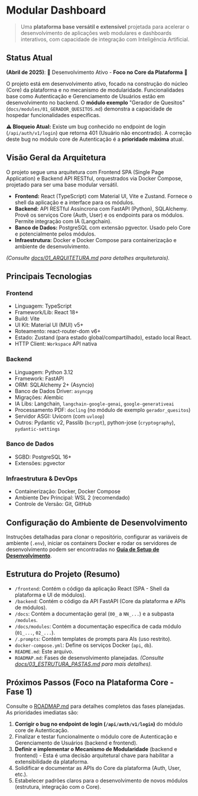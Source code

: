 # Modular Dashboard

> Uma **plataforma base versátil e extensível** projetada para acelerar o desenvolvimento de aplicações web modulares e dashboards interativos, com capacidade de integração com Inteligência Artificial.

## Status Atual

**(Abril de 2025)**: 🚧 Desenvolvimento Ativo - **Foco no Core da Plataforma** 🚧

O projeto está em desenvolvimento ativo, focado na construção do núcleo (Core) da plataforma e no mecanismo de modularidade. Funcionalidades base como Autenticação e Gerenciamento de Usuários estão em desenvolvimento no backend. O **módulo exemplo** "Gerador de Quesitos" (`docs/modules/01_GERADOR_QUESITOS.md`) demonstra a capacidade de hospedar funcionalidades específicas.

**⚠️ Bloqueio Atual:** Existe um bug conhecido no endpoint de login (`/api/auth/v1/login`) que retorna 401 (Usuário não encontrado). A correção deste bug no módulo core de Autenticação é a **prioridade máxima** atual.

## Visão Geral da Arquitetura

O projeto segue uma arquitetura com Frontend SPA (Single Page Application) e Backend API RESTful, orquestrados via Docker Compose, projetado para ser uma base modular versátil.

* **Frontend:** React (TypeScript) com Material UI, Vite e Zustand. Fornece o shell da aplicação e a interface para os módulos.
* **Backend:** API RESTful Assíncrona com FastAPI (Python), SQLAlchemy. Provê os serviços Core (Auth, User) e os endpoints para os módulos. Permite integração com IA (Langchain).
* **Banco de Dados:** PostgreSQL com extensão pgvector. Usado pelo Core e potencialmente pelos módulos.
* **Infraestrutura:** Docker e Docker Compose para containerização e ambiente de desenvolvimento.

*(Consulte [docs/01_ARQUITETURA.md](./docs/01_ARQUITETURA.md) para detalhes arquiteturais).*

## Principais Tecnologias

### Frontend

* Linguagem: TypeScript
* Framework/Lib: React 18+
* Build: Vite
* UI Kit: Material UI (MUI) v5+
* Roteamento: react-router-dom v6+
* Estado: Zustand (para estado global/compartilhado), estado local React.
* HTTP Client: `Workspace` API nativa

### Backend

* Linguagem: Python 3.12
* Framework: FastAPI
* ORM: SQLAlchemy 2+ (Asyncio)
* Banco de Dados Driver: `asyncpg`
* Migrações: Alembic
* IA Libs: Langchain, `langchain-google-genai`, `google-generativeai`
* Processamento PDF: `docling` (no módulo de exemplo `gerador_quesitos`)
* Servidor ASGI: Uvicorn (com `uvloop`)
* Outros: Pydantic v2, Passlib (`bcrypt`), python-jose (`cryptography`), `pydantic-settings`

### Banco de Dados

* SGBD: PostgreSQL 16+
* Extensões: pgvector

### Infraestrutura & DevOps

* Containerização: Docker, Docker Compose
* Ambiente Dev Principal: WSL 2 (recomendado)
* Controle de Versão: Git, GitHub

## Configuração do Ambiente de Desenvolvimento

Instruções detalhadas para clonar o repositório, configurar as variáveis de ambiente (`.env`), iniciar os containers Docker e rodar os servidores de desenvolvimento podem ser encontradas no **[Guia de Setup de Desenvolvimento](./docs/02_SETUP_DESENVOLVIMENTO.md)**.

## Estrutura do Projeto (Resumo)

* `/frontend`: Contém o código da aplicação React (SPA - Shell da plataforma e UI de módulos).
* `/backend`: Contém o código da API FastAPI (Core da plataforma e APIs de módulos).
* `/docs`: Contém a documentação geral (`00_` a `NN_...`) e a subpasta `/modules`.
* `/docs/modules`: Contém a documentação específica de cada módulo (`01_...`, `02_...`).
* `/.prompts`: Contém templates de prompts para AIs (uso restrito).
* `docker-compose.yml`: Define os serviços Docker (`api`, `db`).
* `README.md`: Este arquivo.
* `ROADMAP.md`: Fases de desenvolvimento planejadas.
*(Consulte [docs/03_ESTRUTURA_PASTAS.md](./docs/03_ESTRUTURA_PASTAS.md) para mais detalhes).*

## Próximos Passos (Foco na Plataforma Core - Fase 1)

Consulte o [ROADMAP.md](./ROADMAP.md) para detalhes completos das fases planejadas. As prioridades imediatas são:

1.  **Corrigir o bug no endpoint de login (`/api/auth/v1/login`)** do módulo core de Autenticação.
2.  Finalizar e testar funcionalmente o módulo core de Autenticação e Gerenciamento de Usuários (backend e frontend).
3.  **Definir e implementar o Mecanismo de Modularidade** (backend e frontend) - Esta é uma decisão arquitetural chave para habilitar a extensibilidade da plataforma.
4.  Solidificar e documentar as APIs do Core da plataforma (Auth, User, etc.).
5.  Estabelecer padrões claros para o desenvolvimento de novos módulos (estrutura, integração com o Core).